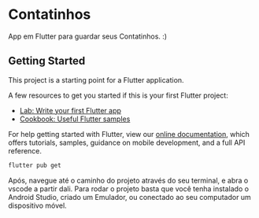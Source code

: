 # Contatinhos

App em Flutter para guardar seus Contatinhos. :)

## Getting Started

This project is a starting point for a Flutter application.

A few resources to get you started if this is your first Flutter project:

- [Lab: Write your first Flutter app](https://flutter.dev/docs/get-started/codelab)
- [Cookbook: Useful Flutter samples](https://flutter.dev/docs/cookbook)

For help getting started with Flutter, view our
[online documentation](https://flutter.dev/docs), which offers tutorials,
samples, guidance on mobile development, and a full API reference.

```sh
flutter pub get
```

Após, navegue até o caminho do projeto através do seu terminal, e abra o vscode a partir dali.
Para rodar o projeto basta que você tenha instalado o Android Studio, criado um Emulador,
ou conectado ao seu computador um dispositivo móvel.
